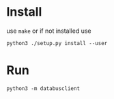 # Install

use `make` or if not installed use

```
python3 ./setup.py install --user
```

# Run

```
python3 -m databusclient
```
